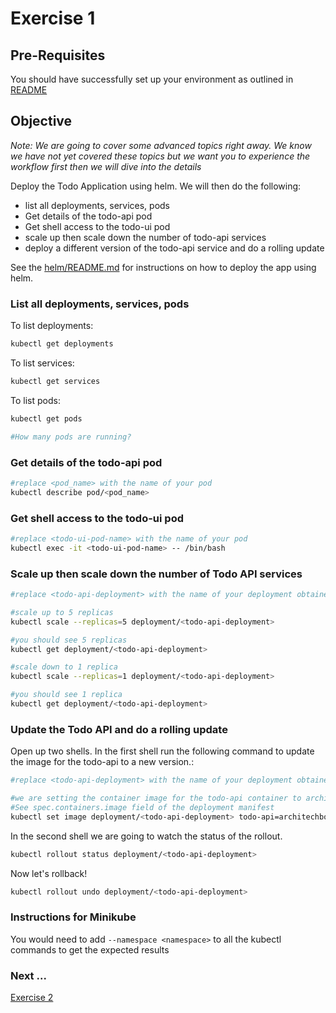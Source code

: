 # Exercise 1 #

## Pre-Requisites ##

You should have successfully set up your environment as outlined in [README](./README.md)

## Objective ##

*Note: We are going to cover some advanced topics right away.  We know we have not yet covered these topics but we want you to experience the workflow first then we will dive into the details*

Deploy the Todo Application using helm. We will then do the following:

* list all deployments, services, pods
* Get details of the todo-api pod
* Get shell access to the todo-ui pod
* scale up then scale down the number of todo-api services
* deploy a different version of the todo-api service and do a rolling update

See the [helm/README.md](../../helm/README.md) for instructions on how to deploy the app using helm.

### List all deployments, services, pods ###

To list deployments:

```sh
kubectl get deployments
```

To list services:

```sh
kubectl get services
```

To list pods:

```sh
kubectl get pods

#How many pods are running?
```

### Get details of the todo-api pod ###

```sh
#replace <pod_name> with the name of your pod
kubectl describe pod/<pod_name>
```

### Get shell access to the todo-ui pod ###

```sh
#replace <todo-ui-pod-name> with the name of your pod
kubectl exec -it <todo-ui-pod-name> -- /bin/bash
```

### Scale up then scale down the number of Todo API services ###

```sh
#replace <todo-api-deployment> with the name of your deployment obtained from the 'kubectl get deployments'

#scale up to 5 replicas
kubectl scale --replicas=5 deployment/<todo-api-deployment>

#you should see 5 replicas
kubectl get deployment/<todo-api-deployment>

#scale down to 1 replica
kubectl scale --replicas=1 deployment/<todo-api-deployment>

#you should see 1 replica
kubectl get deployment/<todo-api-deployment>
```

### Update the Todo API and do a rolling update ###

Open up two shells.  In the first shell run the following command to update the image for the todo-api to a new version.:

```sh
#replace <todo-api-deployment> with the name of your deployment obtained from the 'kubectl get deployments'

#we are setting the container image for the todo-api container to architechbootcamp/todo-api:1.0.1
#See spec.containers.image field of the deployment manifest
kubectl set image deployment/<todo-api-deployment> todo-api=architechbootcamp/todo-api:1.0.1
```

In the second shell we are going to watch the status of the rollout.

```sh
kubectl rollout status deployment/<todo-api-deployment>
```

Now let's rollback!

```sh
kubectl rollout undo deployment/<todo-api-deployment>
```

### Instructions for Minikube ###

You would need to add ``` --namespace <namespace> ``` to all the kubectl commands to get the expected results

### Next ... ###

[Exercise 2](./exercise2.md)